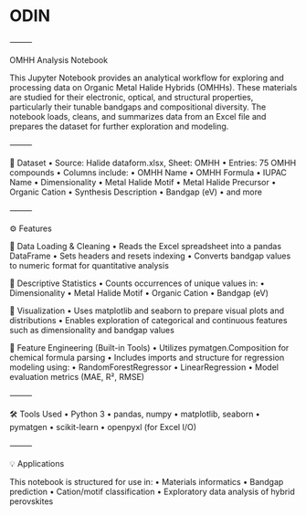 # ODIN
⸻

OMHH Analysis Notebook

This Jupyter Notebook provides an analytical workflow for exploring and processing data on Organic Metal Halide Hybrids (OMHHs). These materials are studied for their electronic, optical, and structural properties, particularly their tunable bandgaps and compositional diversity. The notebook loads, cleans, and summarizes data from an Excel file and prepares the dataset for further exploration and modeling.

⸻

📁 Dataset
	•	Source: Halide dataform.xlsx, Sheet: OMHH
	•	Entries: 75 OMHH compounds
	•	Columns include:
	•	OMHH Name
	•	OMHH Formula
	•	IUPAC Name
	•	Dimensionality
	•	Metal Halide Motif
	•	Metal Halide Precursor
	•	Organic Cation
	•	Synthesis Description
	•	Bandgap (eV)
	•	and more

⸻

⚙️ Features

🔹 Data Loading & Cleaning
	•	Reads the Excel spreadsheet into a pandas DataFrame
	•	Sets headers and resets indexing
	•	Converts bandgap values to numeric format for quantitative analysis

🔹 Descriptive Statistics
	•	Counts occurrences of unique values in:
	•	Dimensionality
	•	Metal Halide Motif
	•	Organic Cation
	•	Bandgap (eV)

🔹 Visualization
	•	Uses matplotlib and seaborn to prepare visual plots and distributions
	•	Enables exploration of categorical and continuous features such as dimensionality and bandgap values

🔹 Feature Engineering (Built-in Tools)
	•	Utilizes pymatgen.Composition for chemical formula parsing
	•	Includes imports and structure for regression modeling using:
	•	RandomForestRegressor
	•	LinearRegression
	•	Model evaluation metrics (MAE, R², RMSE)

⸻

🛠️ Tools Used
	•	Python 3
	•	pandas, numpy
	•	matplotlib, seaborn
	•	pymatgen
	•	scikit-learn
	•	openpyxl (for Excel I/O)

⸻

💡 Applications

This notebook is structured for use in:
	•	Materials informatics
	•	Bandgap prediction
	•	Cation/motif classification
	•	Exploratory data analysis of hybrid perovskites
